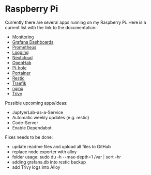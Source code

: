 # Raspberry Pi

Currently there are several apps running on my Raspberry Pi. Here is a current list with the link to the documentation:

- [Monitoring](/monitoring/)
- [Grafana Dashboards](/grafana/)
- [Prometheus](/prometheus/)
- [Logging](/logging/)
- [Nextcloud](/nextcloud/)
- [OpenHab](/openhab/)
- [Pi-hole](/pihole/)
- [Portainer](/portainer/)
- [Restic](/restic/)
- [Traefik](/traefik/)
- [nginx](/nginx/)
- [Trivy](/trivy/)

Possible upcoming apps/ideas:
- JuptyerLab-as-a-Service
- Automatic weekly updates (e.g. restic)
- Code-Server
- Enable Dependabot

Fixes needs to be done:
- update readme files and upload all files to GitHub
- replace node exporter with alloy
- folder usage: sudo du -h --max-depth=1 /var | sort -hr
- adding grafana.db into restic backup
- add Trivy logs into Alloy
